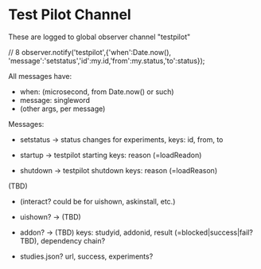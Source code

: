 Test Pilot Channel
====================

These are logged to global observer channel "testpilot"

// 8     observer.notify('testpilot',{'when':Date.now(), 'message':'setstatus','id':my.id,'from':my.status,'to':status});

All messages have:

* when:  (microsecond, from Date.now() or such)
* message:  singleword
* (other args, per message)


Messages:

* setstatus -> status changes for experiments,
  keys:  id, from, to

* startup -> testpilot starting
  keys:  reason (=loadReadon)

* shutdown -> testpilot shutdown
  keys:  reason (=loadReason)


(TBD)

* (interact? could be for uishown, askinstall, etc.)

* uishown? ->  (TBD)

* addon? -> (TBD)
  keys:  studyid, addonid, result (=blocked|success|fail? TBD), dependency chain?

* studies.json?
  url, success, experiments?



